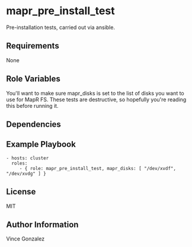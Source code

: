 mapr_pre_install_test
=========

Pre-installation tests, carried out via ansible.

Requirements
------------

None

Role Variables
--------------

You'll want to make sure mapr_disks is set to the list of disks you want to use for MapR FS. These tests are destructive, so hopefully you're reading this before running it.

Dependencies
------------

Example Playbook
----------------

    - hosts: cluster
      roles:
         - { role: mapr_pre_install_test, mapr_disks: [ "/dev/xvdf", "/dev/xvdg" ] }

License
-------

MIT

Author Information
------------------

Vince Gonzalez
